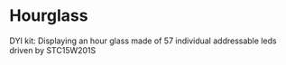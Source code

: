 # Hourglass
DYI kit: Displaying an hour glass made of 57 individual addressable leds driven by STC15W201S 
